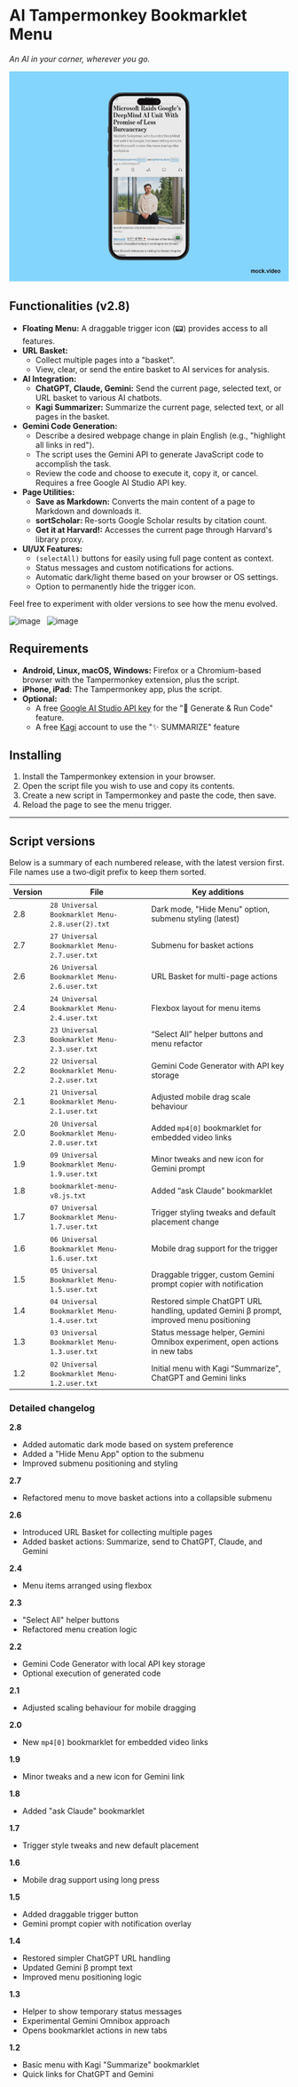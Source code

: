 # AI Tampermonkey Bookmarklet Menu

_An AI in your corner, wherever you go._

![](docs/screenshots/iphone.gif)


## Functionalities (v2.8)

- **Floating Menu:** A draggable trigger icon (📟) provides access to all features.
- **URL Basket:**
    - Collect multiple pages into a "basket".
    - View, clear, or send the entire basket to AI services for analysis.
- **AI Integration:**
    - **ChatGPT, Claude, Gemini:** Send the current page, selected text, or URL basket to various AI chatbots.
    - **Kagi Summarizer:** Summarize the current page, selected text, or all pages in the basket.
- **Gemini Code Generation:**
    - Describe a desired webpage change in plain English (e.g., "highlight all links in red").
    - The script uses the Gemini API to generate JavaScript code to accomplish the task.
    - Review the code and choose to execute it, copy it, or cancel. Requires a free Google AI Studio API key.
- **Page Utilities:**
    - **Save as Markdown:** Converts the main content of a page to Markdown and downloads it.
    - **sortScholar:** Re-sorts Google Scholar results by citation count.
    - **Get it at Harvard!:** Accesses the current page through Harvard's library proxy.
- **UI/UX Features:**
    - `(selectAll)` buttons for easily using full page content as context.
    - Status messages and custom notifications for actions.
    - Automatic dark/light theme based on your browser or OS settings.
    - Option to permanently hide the trigger icon.

Feel free to experiment with older versions to see how the menu evolved.


<img width="200" alt="image" src="https://github.com/user-attachments/assets/7ec47418-6326-4806-8b36-3bab4cb9d195" /> &nbsp;
<img width="200" alt="image" src="https://github.com/user-attachments/assets/796cbbd8-7480-489d-9b58-7ec9206d8ca6" />


## Requirements

-   **Android, Linux, macOS, Windows:** Firefox or a Chromium-based browser with the Tampermonkey extension, plus the script.
-   **iPhone, iPad:** The Tampermonkey app, plus the script.
-   **Optional:**
    - A free [Google AI Studio API key](https://aistudio.google.com/app/apikey) for the "🤖 Generate & Run Code" feature.
    - A free [Kagi]([url](https://kagi.com/signup)) account to use the "✨ SUMMARIZE" feature 

## Installing

1. Install the Tampermonkey extension in your browser.
2. Open the script file you wish to use and copy its contents.
3. Create a new script in Tampermonkey and paste the code, then save.
4. Reload the page to see the menu trigger.

---

## Script versions

Below is a summary of each numbered release, with the latest version first. File names use a two‑digit prefix to keep them sorted.

| Version | File | Key additions |
| ------- | ---- | ------------- |
| 2.8 | `28 Universal Bookmarklet Menu-2.8.user(2).txt` | Dark mode, "Hide Menu" option, submenu styling (latest) |
| 2.7 | `27 Universal Bookmarklet Menu-2.7.user.txt` | Submenu for basket actions |
| 2.6 | `26 Universal Bookmarklet Menu-2.6.user.txt` | URL Basket for multi-page actions |
| 2.4 | `24 Universal Bookmarklet Menu-2.4.user.txt` | Flexbox layout for menu items |
| 2.3 | `23 Universal Bookmarklet Menu-2.3.user.txt` | “Select All” helper buttons and menu refactor |
| 2.2 | `22 Universal Bookmarklet Menu-2.2.user.txt` | Gemini Code Generator with API key storage |
| 2.1 | `21 Universal Bookmarklet Menu-2.1.user.txt` | Adjusted mobile drag scale behaviour |
| 2.0 | `20 Universal Bookmarklet Menu-2.0.user.txt` | Added `mp4[0]` bookmarklet for embedded video links |
| 1.9 | `09 Universal Bookmarklet Menu-1.9.user.txt` | Minor tweaks and new icon for Gemini prompt |
| 1.8 | `bookmarklet-menu-v8.js.txt` | Added “ask Claude” bookmarklet |
| 1.7 | `07 Universal Bookmarklet Menu-1.7.user.txt` | Trigger styling tweaks and default placement change |
| 1.6 | `06 Universal Bookmarklet Menu-1.6.user.txt` | Mobile drag support for the trigger |
| 1.5 | `05 Universal Bookmarklet Menu-1.5.user.txt` | Draggable trigger, custom Gemini prompt copier with notification |
| 1.4 | `04 Universal Bookmarklet Menu-1.4.user.txt` | Restored simple ChatGPT URL handling, updated Gemini β prompt, improved menu positioning |
| 1.3 | `03 Universal Bookmarklet Menu-1.3.user.txt` | Status message helper, Gemini Omnibox experiment, open actions in new tabs |
| 1.2 | `02 Universal Bookmarklet Menu-1.2.user.txt` | Initial menu with Kagi “Summarize”, ChatGPT and Gemini links |

### Detailed changelog

**2.8**
- Added automatic dark mode based on system preference
- Added a "Hide Menu App" option to the submenu
- Improved submenu positioning and styling

**2.7**
- Refactored menu to move basket actions into a collapsible submenu

**2.6**
- Introduced URL Basket for collecting multiple pages
- Added basket actions: Summarize, send to ChatGPT, Claude, and Gemini

**2.4**
- Menu items arranged using flexbox

**2.3**
- "Select All" helper buttons
- Refactored menu creation logic

**2.2**
- Gemini Code Generator with local API key storage
- Optional execution of generated code

**2.1**
- Adjusted scaling behaviour for mobile dragging

**2.0**
- New `mp4[0]` bookmarklet for embedded video links

**1.9**
- Minor tweaks and a new icon for Gemini link

**1.8**
- Added "ask Claude" bookmarklet

**1.7**
- Trigger style tweaks and new default placement

**1.6**
- Mobile drag support using long press

**1.5**
- Added draggable trigger button
- Gemini prompt copier with notification overlay

**1.4**
- Restored simpler ChatGPT URL handling
- Updated Gemini β prompt text
- Improved menu positioning logic

**1.3**
- Helper to show temporary status messages
- Experimental Gemini Omnibox approach
- Opens bookmarklet actions in new tabs

**1.2**
- Basic menu with Kagi "Summarize" bookmarklet
- Quick links for ChatGPT and Gemini

